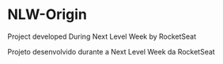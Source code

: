 # NLW-Origin
 Project developed During Next Level Week by RocketSeat
 
 Projeto desenvolvido durante a Next Level Week da RocketSeat
